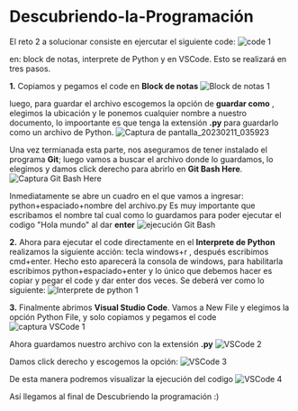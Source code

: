 # Descubriendo-la-Programación

El reto 2 a solucionar consiste en ejercutar el siguiente code:
![code 1](https://user-images.githubusercontent.com/124609988/218285263-e176d592-94f6-4bfe-b63b-d8809863e32b.png)

en: block de notas, interprete de Python y en VSCode. Esto se realizará en tres pasos.

**1.** Copiamos y pegamos el code en **Block de notas**
![Block de notas 1](https://user-images.githubusercontent.com/124609988/218287105-15845914-69bb-4e22-a404-9f703815ec71.png)

luego, para guardar el archivo escogemos la opción de **guardar como** , elegimos la ubicación y le ponemos cualquier nombre a nuestro documento, lo impoortante es que tenga la extensión **.py** para guardarlo como un archivo de Python.
![Captura de pantalla_20230211_035923](https://user-images.githubusercontent.com/124609988/218287382-c8cd8acd-7b84-45c0-aa85-9e0daed11b14.png)

Una vez termianada esta parte, nos aseguramos de tener instalado el programa **Git**; luego vamos a buscar el archivo donde lo guardamos, lo elegimos y damos click derecho para abrirlo en **Git Bash Here**.
![Captura Git Bash Here](https://user-images.githubusercontent.com/124609988/218287679-5ca64346-8a14-4bde-adf4-a6371dcc5c51.png)

Inmediatamente se abre un cuadro en el que vamos a ingresar: python+espaciado+nombre del archivo.py  Es muy importante que escribamos el nombre tal cual como lo guardamos para poder ejecutar el codigo "Hola mundo" al dar **enter**
![ejecución Git Bash](https://user-images.githubusercontent.com/124609988/218288040-2b786923-4446-43af-99b2-1d8565845092.png)

**2.** Ahora para ejecutar el code directamente en el **Interprete de Python** realizamos la siguiente acción: tecla windows+r , después escribimos cmd+enter. Hecho esto aparecerá la consola de windows, para habilitarla escribimos python+espaciado+enter y lo único que debemos hacer es copiar y pegar el code y dar enter dos veces. Se deberá ver como lo siguiente:
![Interprete de python 1](https://user-images.githubusercontent.com/124609988/218288751-daf1f471-3c35-42d9-b7df-24dd8559782f.png)

**3.** Finalmente abrimos **Visual Studio Code**. Vamos a New File y elegimos la opción Python File, y solo copiamos y pegamos el code
![captura VSCode 1](https://user-images.githubusercontent.com/124609988/218289682-48cef3c4-b828-47e0-a503-b70307090c1c.png)

Ahora guardamos nuestro archivo con la extensión **.py**
![VSCode 2](https://user-images.githubusercontent.com/124609988/218290048-0efb6218-b464-49d5-8a75-3a3746a26f5f.png)

Damos click derecho y escogemos la opción:
![VSCode 3](https://user-images.githubusercontent.com/124609988/218290420-5e589f10-f3f4-4816-979a-36cb03086b34.png)

De esta manera podremos visualizar la ejecución del codigo
![VSCode 4](https://user-images.githubusercontent.com/124609988/218290574-9317dc17-9227-4a61-8553-4e6fd81ad9b7.png)

Así llegamos al final de Descubriendo la programación :)
